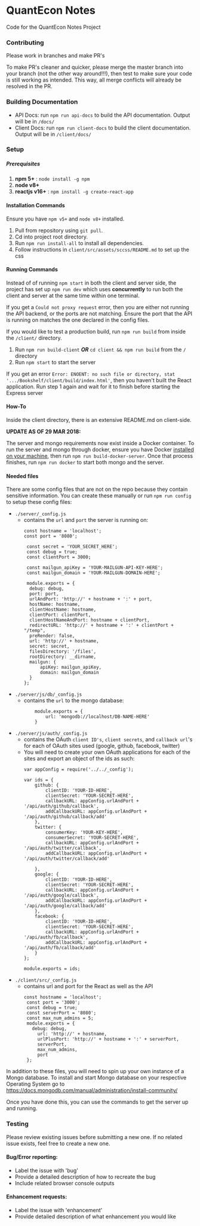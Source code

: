# QuantEcon Notes

Code for the QuantEcon Notes Project

### Contributing
Please work in branches and make PR's

To make PR's cleaner and quicker, please merge the master branch into your branch (not the other way around!!!),
then test to make sure your code is still working as intended. This way, all merge conflicts will already be resolved in the PR.

### Building Documentation
* API Docs: run `npm run api-docs` to build the API documentation. Output will be in `/docs/`
* Client Docs: run `npm run client-docs` to build the client documentation. Output will be in `/client/docs/`

### Setup
##### Prerequisites
1. **npm 5+** : `node install -g npm`
2. **node v8+**
3. **reactjs v16+** : `npm install -g create-react-app`

#### Installation Commands
Ensure you have `npm v5+` and `node v8+` installed.
1. Pull from repository using `git pull`.
2. Cd into project root directory.
3. Run `npm run install-all` to install all dependencies.
4. Follow instructions in `client/src/assets/sccss/README.md` to set up the css

#### Running Commands

Instead of of running `npm start` in both the client and server side, the project has set up `npm run dev` which uses **concurrently** to run both the client and server at the same time within one terminal.

 If you get a `Could not proxy request` error, then you are either not running the API backend, or the ports are not matching. Ensure the port that the API is running on matches the one declared in the config files.

If you would like to test a production build, run `npm run build` from inside the `/client/` directory.

1. Run `npm run build-client` **_OR_** `cd client && npm run build` from the `/` directory
2. Run `npm start` to start the server

If you get an error `Error: ENOENT: no such file or directory, stat '.../Bookshelf/client/build/index.html'`, then you haven't built the React application. Run step 1 again and wait for it to finish before starting the Express server

#### How-To
Inside the client directory, there is an extensive README.md on client-side.

**UPDATE AS OF 29 MAR 2018:**

The server and mongo requirements now exist inside a Docker container. To run the server and mongo through docker,
ensure you have Docker [installed on your machine](https://docs.docker.com/install/), then run `npm run build-docker-server`.
Once that process finishes, run `npm run docker` to start both mongo and the server.

#### Needed files
There are some config files that are not on the repo because they contain sensitive information. You can create these manually or run `npm run config` to setup these config files:
* `./server/_config.js`
    * contains the `url` and `port` the server is running on:
        ```
        const hostname = 'localhost';
        const port = '8080';

         const secret = 'YOUR_SECRET_HERE';
         const debug = true;
         const clientPort = 3000;

         const mailgun_apiKey = 'YOUR-MAILGUN-API-KEY-HERE';
         const mailgun_domain = 'YOUR-MAILGUN-DOMAIN-HERE';

         module.exports = {
          debug: debug,
          port: port,
          urlAndPort: 'http://' + hostname + ':' + port,
          hostName: hostname,
          clientHostName: hostname,
          clientPort: clientPort,
          clientHostNameAndPort: hostname + clientPort,
          redirectURL: 'http://' + hostname + ':' + clientPort + "/temp",
          preRender: false,
          url: 'http://' + hostname,
          secret: secret,
          filesDirectory: '/files',
          rootDirectory: __dirname,
          mailgun: {
              apiKey: mailgun_apiKey,
              domain: mailgun_domain
          }
      };

* `./server/js/db/_config.js`
    * contains the `url` to the mongo database:
        ```
            module.exports = {
                url: 'mongodb://localhost/DB-NAME-HERE'
            }
* `./server/js/auth/_config.js`
    * contains the OAuth `client ID's`, `client secrets`, and `callback url`'s for each of OAuth sites used (google, github, facebook, twitter)
    * You will need to create your own OAuth applications for each of the sites and export an object of the ids as such:
        ```
        var appConfig = require('../../_config');

        var ids = {
            github: {
                clientID: 'YOUR-ID-HERE',
                clientSecret: 'YOUR-SECRET-HERE',
                callbackURL: appConfig.urlAndPort + '/api/auth/github/callback',
                addCallbackURL: appConfig.urlAndPort + '/api/auth/github/callback/add'
            },
            twitter: {
                consumerKey: 'YOUR-KEY-HERE',
                consumerSecret: 'YOUR-SECRET-HERE',
                callbackURL: appConfig.urlAndPort + '/api/auth/twitter/callback',
                addCallbackURL: appConfig.urlAndPort + '/api/auth/twitter/callback/add'

            },
            google: {
                clientID: 'YOUR-ID-HERE',
                clientSecret: 'YOUR-SECRET-HERE',
                callbackURL: appConfig.urlAndPort + '/api/auth/google/callback',
                addCallbackURL: appConfig.urlAndPort + '/api/auth/google/callback/add'
            },
            facebook: {
                clientID: 'YOUR-ID-HERE',
                clientSecret: 'YOUR-SECRET-HERE',
                callbackURL: appConfig.urlAndPort + '/api/auth/fb/callback',
                addCallbackURL: appConfig.urlAndPort + '/api/auth/fb/callback/add'
            }
        };

        module.exports = ids;
* `./client/src/_config.js`
    * contains url and port for the React as well as the API
        ```
       const hostname = 'localhost';
         const port = '3000';
         const debug = true;
         const serverPort = '8080';
         const max_num_admins = 5;
         module.exports = {
           debug: debug,
             url: 'http://' + hostname,
             urlPlusPort: 'http://' + hostname + ':' + serverPort,
             serverPort,
             max_num_admins,
             port
         };

In addition to these files, you will need to spin up your own instance of a Mongo database.
To install and start Mongo database on your respective Operating System go to https://docs.mongodb.com/manual/administration/install-community/

Once you have done this, you can use the commands to get the server up and running.

### Testing
Please review existing issues before submitting a new one. If no related issue exists, feel free to create a new one.
#### Bug/Error reporting:
* Label the issue with 'bug'
* Provide a detailed description of how to recreate the bug
* Include related browser console outputs
#### Enhancement requests:
* Label the issue with 'enhancement'
* Provide detailed description of what enhancement you would like
